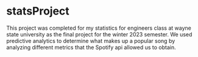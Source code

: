 # statsProject
This project was completed for my statistics for engineers class at wayne state university as the final project for the winter 2023 semester. We used predictive analytics to determine what makes up a popular song by analyzing different metrics that the Spotify api allowed us to obtain.

